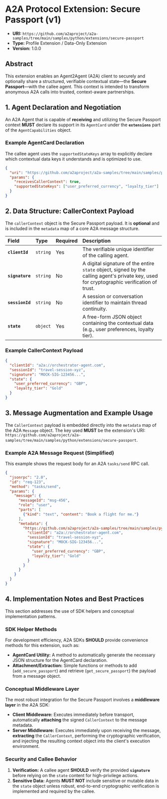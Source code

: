 # A2A Protocol Extension: Secure Passport (v1)

- **URI:** `https://github.com/a2aproject/a2a-samples/tree/main/samples/python/extensions/secure-passport`
- **Type:** Profile Extension / Data-Only Extension
- **Version:** 1.0.0

## Abstract

This extension enables an Agent2Agent (A2A) client to securely and optionally share a structured, verifiable contextual state—the **Secure Passport**—with the callee agent. This context is intended to transform anonymous A2A calls into trusted, context-aware partnerships.

## 1. Agent Declaration and Negotiation

An A2A Agent that is capable of **receiving** and utilizing the Secure Passport context **MUST** declare its support in its `AgentCard` under the **`extensions`** part of the `AgentCapabilities` object.

### Example AgentCard Declaration

The callee agent uses the `supportedStateKeys` array to explicitly declare which contextual data keys it understands and is optimized to use.

```json
{
  "uri": "https://github.com/a2aproject/a2a-samples/tree/main/samples/python/extensions/secure-passport",
  "params": {
    "receivesCallerContext": true,
    "supportedStateKeys": ["user_preferred_currency", "loyalty_tier"]
  }
}
```

## 2. Data Structure: CallerContext Payload

The `callerContext` object is the Secure Passport payload. It is **optional** and is included in the `metadata` map of a core A2A message structure.

| Field | Type | Required | Description |
| :--- | :--- | :--- | :--- |
| **`clientId`** | `string` | Yes | The verifiable unique identifier of the calling agent. |
| **`signature`** | `string` | No | A digital signature of the entire `state` object, signed by the calling agent's private key, used for cryptographic verification of trust. |
| **`sessionId`** | `string` | No | A session or conversation identifier to maintain thread continuity. |
| **`state`** | `object` | Yes | A free-form JSON object containing the contextual data (e.g., user preferences, loyalty tier). |

### Example CallerContext Payload

```json
{
  "clientId": "a2a://orchestrator-agent.com",
  "sessionId": "travel-session-xyz",
  "signature": "MOCK-SIG-123456...",
  "state": {
    "user_preferred_currency": "GBP",
    "loyalty_tier": "Gold"
  }
}
```

## 3. Message Augmentation and Example Usage

The `CallerContext` payload is embedded directly into the `metadata` map of the A2A `Message` object. The key used **MUST** be the extension's URI: `https://github.com/a2aproject/a2a-samples/tree/main/samples/python/extensions/secure-passport`.

### Example A2A Message Request (Simplified)

This example shows the request body for an A2A `tasks/send` RPC call.

```json
{
  "jsonrpc": "2.0",
  "id": "req-123",
  "method": "tasks/send",
  "params": {
    "message": {
      "messageId": "msg-456",
      "role": "user",
      "parts": [
        {"kind": "text", "content": "Book a flight for me."}
      ],
      "metadata": {
        "https://github.com/a2aproject/a2a-samples/tree/main/samples/python/extensions/secure-passport": {
          "clientId": "a2a://orchestrator-agent.com",
          "sessionId": "travel-session-xyz",
          "signature": "MOCK-SIG-123456...",
          "state": {
            "user_preferred_currency": "GBP",
            "loyalty_tier": "Gold"
          }
        }
      }
    }
  }
}
```

## 4. Implementation Notes and Best Practices

This section addresses the use of SDK helpers and conceptual implementation patterns.

### SDK Helper Methods

For development efficiency, A2A SDKs **SHOULD** provide convenience methods for this extension, such as:

* **AgentCard Utility:** A method to automatically generate the necessary JSON structure for the AgentCard declaration.
* **Attachment/Extraction:** Simple functions or methods to add (`add_secure_passport`) and retrieve (`get_secure_passport`) the payload from a message object.

### Conceptual Middleware Layer

The most robust integration for the Secure Passport involves a **middleware layer** in the A2A SDK:

* **Client Middleware:** Executes immediately before transport, automatically **attaching** the signed `CallerContext` to the message metadata.
* **Server Middleware:** Executes immediately upon receiving the message, **extracting** the `CallerContext`, performing the cryptographic verification, and injecting the resulting context object into the client's execution environment.

### Security and Callee Behavior

1.  **Verification:** A callee agent **SHOULD** verify the provided **`signature`** before relying on the `state` content for high-privilege actions.
2.  **Sensitive Data:** Agents **MUST NOT** include sensitive or mutable data in the `state` object unless robust, end-to-end cryptographic verification is implemented and required by the callee.